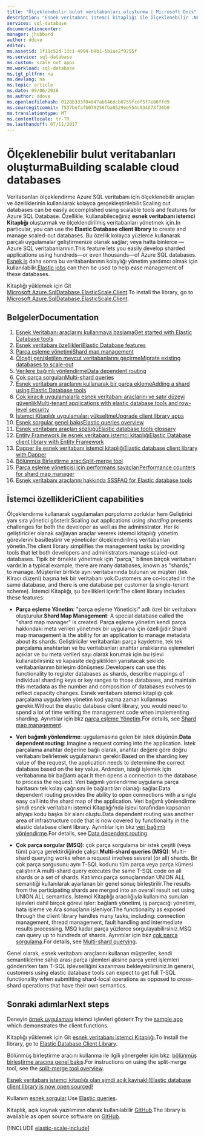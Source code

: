 ```yaml
---
title: "Ölçeklenebilir bulut veritabanları oluşturma | Microsoft Docs"
description: "Esnek veritabanı istemci kitaplığı ile ölçeklenebilir .NET veritabanı uygulamalar oluşturma"
services: sql-database
documentationcenter: 
manager: jhubbard
author: ddove
editor: 
ms.assetid: 1f11c52d-13c1-4994-b9b1-5b1ae2f9255f
ms.service: sql-database
ms.custom: scale out apps
ms.workload: sql-database
ms.tgt_pltfrm: na
ms.devlang: na
ms.topic: article
ms.date: 09/06/2016
ms.author: ddove
ms.openlocfilehash: 0128b333f04847ab646dcb0759fcef5f7e86ffd9
ms.sourcegitcommit: f537befafb079256fba0529ee554c034d73f36b0
ms.translationtype: MT
ms.contentlocale: tr-TR
ms.lasthandoff: 07/11/2017
---
```

# <a name="building-scalable-cloud-databases"></a><span data-ttu-id="1d13f-103">Ölçeklenebilir bulut veritabanları oluşturma</span><span class="sxs-lookup"><span data-stu-id="1d13f-103">Building scalable cloud databases</span></span>
<span data-ttu-id="1d13f-104">Veritabanları ölçeklendirme Azure SQL veritabanı için ölçeklenebilir araçları ve özelliklerinin kullanılarak kolayca gerçekleştirilebilir.</span><span class="sxs-lookup"><span data-stu-id="1d13f-104">Scaling out databases can be easily accomplished using scalable tools and features for Azure SQL Database.</span></span> <span data-ttu-id="1d13f-105">Özellikle, kullanabileceğiniz **esnek veritabanı istemci Kitaplığı** oluşturmak ve ölçeklendirilmiş veritabanları yönetmek için.</span><span class="sxs-lookup"><span data-stu-id="1d13f-105">In particular, you can use the **Elastic Database client library** to create and manage scaled-out databases.</span></span> <span data-ttu-id="1d13f-106">Bu özellik kolayca yüzlerce kullanarak parçalı uygulamalar geliştirmenize olanak sağlar; veya hatta binlerce — Azure SQL veritabanlarının.</span><span class="sxs-lookup"><span data-stu-id="1d13f-106">This feature lets you easily develop sharded applications using hundreds—or even thousands—of Azure SQL databases.</span></span> <span data-ttu-id="1d13f-107">[Esnek iş](sql-database-elastic-jobs-powershell.md) daha sonra bu veritabanlarının kolaylığı yönetim yardımcı olmak için kullanılabilir.</span><span class="sxs-lookup"><span data-stu-id="1d13f-107">[Elastic jobs](sql-database-elastic-jobs-powershell.md) can then be used to help ease management of these databases.</span></span>

<span data-ttu-id="1d13f-108">Kitaplığı yüklemek için Git [Microsoft.Azure.SqlDatabase.ElasticScale.Client](https://www.nuget.org/packages/Microsoft.Azure.SqlDatabase.ElasticScale.Client/).</span><span class="sxs-lookup"><span data-stu-id="1d13f-108">To install the library, go to [Microsoft.Azure.SqlDatabase.ElasticScale.Client](https://www.nuget.org/packages/Microsoft.Azure.SqlDatabase.ElasticScale.Client/).</span></span> 

## <a name="documentation"></a><span data-ttu-id="1d13f-109">Belgeler</span><span class="sxs-lookup"><span data-stu-id="1d13f-109">Documentation</span></span>
1. [<span data-ttu-id="1d13f-110">Esnek Veritabanı araçlarını kullanmaya başlama</span><span class="sxs-lookup"><span data-stu-id="1d13f-110">Get started with Elastic Database tools</span></span>](sql-database-elastic-scale-get-started.md)
2. [<span data-ttu-id="1d13f-111">Esnek veritabanı özellikleri</span><span class="sxs-lookup"><span data-stu-id="1d13f-111">Elastic Database features</span></span>](sql-database-elastic-scale-introduction.md)
3. [<span data-ttu-id="1d13f-112">Parça eşleme yönetimi</span><span class="sxs-lookup"><span data-stu-id="1d13f-112">Shard map management</span></span>](sql-database-elastic-scale-shard-map-management.md)
4. [<span data-ttu-id="1d13f-113">Ölçeği genişletilen mevcut veritabanlarını geçirme</span><span class="sxs-lookup"><span data-stu-id="1d13f-113">Migrate existing databases to scale-out</span></span>](sql-database-elastic-convert-to-use-elastic-tools.md)
5. [<span data-ttu-id="1d13f-114">Verilere bağımlı yönlendirme</span><span class="sxs-lookup"><span data-stu-id="1d13f-114">Data dependent routing</span></span>](sql-database-elastic-scale-data-dependent-routing.md)
6. [<span data-ttu-id="1d13f-115">Çok parça sorguları</span><span class="sxs-lookup"><span data-stu-id="1d13f-115">Multi-shard queries</span></span>](sql-database-elastic-scale-multishard-querying.md)
7. [<span data-ttu-id="1d13f-116">Esnek veritabanı araçlarını kullanarak bir parça ekleme</span><span class="sxs-lookup"><span data-stu-id="1d13f-116">Adding a shard using Elastic Database tools</span></span>](sql-database-elastic-scale-add-a-shard.md)
8. [<span data-ttu-id="1d13f-117">Çok kiracılı uygulamalarla esnek veritabanı araçlarını ve satır düzeyi güvenlik</span><span class="sxs-lookup"><span data-stu-id="1d13f-117">Multi-tenant applications with elastic database tools and row-level security</span></span>](sql-database-elastic-tools-multi-tenant-row-level-security.md)
9. [<span data-ttu-id="1d13f-118">İstemci Kitaplığı uygulamaları yükseltme</span><span class="sxs-lookup"><span data-stu-id="1d13f-118">Upgrade client library apps</span></span>](sql-database-elastic-scale-upgrade-client-library.md) 
10. [<span data-ttu-id="1d13f-119">Esnek sorgular genel bakış</span><span class="sxs-lookup"><span data-stu-id="1d13f-119">Elastic queries overview</span></span>](sql-database-elastic-query-overview.md)
11. [<span data-ttu-id="1d13f-120">Esnek veritabanı araçları sözlüğü</span><span class="sxs-lookup"><span data-stu-id="1d13f-120">Elastic database tools glossary</span></span>](sql-database-elastic-scale-glossary.md)
12. [<span data-ttu-id="1d13f-121">Entity Framework ile esnek veritabanı istemci kitaplığı</span><span class="sxs-lookup"><span data-stu-id="1d13f-121">Elastic Database client library with Entity Framework</span></span>](sql-database-elastic-scale-use-entity-framework-applications-visual-studio.md)
13. [<span data-ttu-id="1d13f-122">Dapper ile esnek veritabanı istemci kitaplığı</span><span class="sxs-lookup"><span data-stu-id="1d13f-122">Elastic database client library with Dapper</span></span>](sql-database-elastic-scale-working-with-dapper.md)
14. [<span data-ttu-id="1d13f-123">Bölünmüş Birleştirme aracı</span><span class="sxs-lookup"><span data-stu-id="1d13f-123">Split-merge tool</span></span>](sql-database-elastic-scale-overview-split-and-merge.md)
15. [<span data-ttu-id="1d13f-124">Parça eşleme yöneticisi için performans sayaçları</span><span class="sxs-lookup"><span data-stu-id="1d13f-124">Performance counters for shard map manager</span></span>](sql-database-elastic-database-client-library.md) 
16. [<span data-ttu-id="1d13f-125">Esnek veritabanı araçlarını hakkında SSS</span><span class="sxs-lookup"><span data-stu-id="1d13f-125">FAQ for Elastic database tools</span></span>](sql-database-elastic-scale-faq.md)

## <a name="client-capabilities"></a><span data-ttu-id="1d13f-126">İstemci özellikleri</span><span class="sxs-lookup"><span data-stu-id="1d13f-126">Client capabilities</span></span>
<span data-ttu-id="1d13f-127">Ölçeklendirme kullanarak uygulamaları *parçalama* zorluklar hem Geliştirici yanı sıra yönetici gösterir.</span><span class="sxs-lookup"><span data-stu-id="1d13f-127">Scaling out applications using *sharding* presents challenges for both the developer as well as the administrator.</span></span> <span data-ttu-id="1d13f-128">Her iki geliştiriciler olanak sağlayan araçlar vererek istemci kitaplığı yönetim görevlerini basitleştirir ve yöneticiler ölçeklendirilmiş veritabanları yönetin.</span><span class="sxs-lookup"><span data-stu-id="1d13f-128">The client library simplifies the management tasks by providing tools that let both developers and administrators manage scaled-out databases.</span></span> <span data-ttu-id="1d13f-129">Tipik bir örnekte yönetmek için "parça," bilinen birçok veritabanı vardır.</span><span class="sxs-lookup"><span data-stu-id="1d13f-129">In a typical example, there are many databases, known as "shards," to manage.</span></span> <span data-ttu-id="1d13f-130">Müşteriler birlikte aynı veritabanında bulunan ve müşteri (tek Kiracı düzeni) başına tek bir veritabanı yok.</span><span class="sxs-lookup"><span data-stu-id="1d13f-130">Customers are co-located in the same database, and there is one database per customer (a single-tenant scheme).</span></span> <span data-ttu-id="1d13f-131">İstemci Kitaplığı, şu özellikleri içerir:</span><span class="sxs-lookup"><span data-stu-id="1d13f-131">The client library includes these features:</span></span>

- <span data-ttu-id="1d13f-132">**Parça eşleme Yönetim**: "parça eşleme Yöneticisi" adlı özel bir veritabanı oluşturulur.</span><span class="sxs-lookup"><span data-stu-id="1d13f-132">**Shard Map Management**: A special database called the "shard map manager" is created.</span></span> <span data-ttu-id="1d13f-133">Parça eşleme yönetim kendi parça hakkındaki meta verileri yönetmek bir uygulama için özelliğidir.</span><span class="sxs-lookup"><span data-stu-id="1d13f-133">Shard map management is the ability for an application to manage metadata about its shards.</span></span> <span data-ttu-id="1d13f-134">Geliştiriciler veritabanları parça kaydetme, tek tek parçalama anahtarları ve bu veritabanları anahtar aralıklarına eşlemeleri açıklar ve bu meta verileri sayı olarak korumak için bu işlevi kullanabilirsiniz ve kapasite değişiklikleri yansıtacak şekilde veritabanlarının birleşim dönüşmesi.</span><span class="sxs-lookup"><span data-stu-id="1d13f-134">Developers can use this functionality to register databases as shards, describe mappings of individual sharding keys or key ranges to those databases, and maintain this metadata as the number and composition of databases evolves to reflect capacity changes.</span></span> <span data-ttu-id="1d13f-135">Esnek veritabanı istemci kitaplığı çok parçalama uygularken yönetim kod yazma zaman kullanması gerekir.</span><span class="sxs-lookup"><span data-stu-id="1d13f-135">Without the elastic database client library, you would need to spend a lot of time writing the management code when implementing sharding.</span></span> <span data-ttu-id="1d13f-136">Ayrıntılar için bkz [parça eşleme Yönetim](sql-database-elastic-scale-shard-map-management.md).</span><span class="sxs-lookup"><span data-stu-id="1d13f-136">For details, see [Shard map management](sql-database-elastic-scale-shard-map-management.md).</span></span>

- <span data-ttu-id="1d13f-137">**Veri bağımlı yönlendirme**: uygulamasına gelen bir istek düşünün.</span><span class="sxs-lookup"><span data-stu-id="1d13f-137">**Data dependent routing**: Imagine a request coming into the application.</span></span> <span data-ttu-id="1d13f-138">İstek parçalama anahtar değerine bağlı olarak, anahtar değere göre doğru veritabanı belirlemek uygulamanın gerekir.</span><span class="sxs-lookup"><span data-stu-id="1d13f-138">Based on the sharding key value of the request, the application needs to determine the correct database based on the key value.</span></span> <span data-ttu-id="1d13f-139">Ardından, isteği işlemek için veritabanına bir bağlantı açar.</span><span class="sxs-lookup"><span data-stu-id="1d13f-139">It then opens a connection to the database to process the request.</span></span> <span data-ttu-id="1d13f-140">Veri bağımlı yönlendirme uygulama parça haritasını tek kolay çağrısını ile bağlantıları olanağı sağlar.</span><span class="sxs-lookup"><span data-stu-id="1d13f-140">Data dependent routing provides the ability to open connections with a single easy call into the shard map of the application.</span></span> <span data-ttu-id="1d13f-141">Veri bağımlı yönlendirme şimdi esnek veritabanı istemci Kitaplığı'nda işlevi tarafından kapsanan altyapı kodu başka bir alanı oluştu.</span><span class="sxs-lookup"><span data-stu-id="1d13f-141">Data dependent routing was another area of infrastructure code that is now covered by functionality in the elastic database client library.</span></span> <span data-ttu-id="1d13f-142">Ayrıntılar için bkz [veri bağımlı yönlendirme](sql-database-elastic-scale-data-dependent-routing.md).</span><span class="sxs-lookup"><span data-stu-id="1d13f-142">For details, see [Data dependent routing](sql-database-elastic-scale-data-dependent-routing.md).</span></span>
- <span data-ttu-id="1d13f-143">**Çok parça sorgular (MSQ)**: çok parça sorgulama bir istek çeşitli (veya tüm) parça gerektirdiğinde çalışır.</span><span class="sxs-lookup"><span data-stu-id="1d13f-143">**Multi-shard queries (MSQ)**: Multi-shard querying works when a request involves several (or all) shards.</span></span> <span data-ttu-id="1d13f-144">Bir çok parça sorgusunu aynı T-SQL kodunu tüm parça veya parça kümesi çalıştırır.</span><span class="sxs-lookup"><span data-stu-id="1d13f-144">A multi-shard query executes the same T-SQL code on all shards or a set of shards.</span></span> <span data-ttu-id="1d13f-145">Katılımcı parça sonuçlarından UNION ALL semantiği kullanılarak ayarlanan bir genel sonuç birleştirilir.</span><span class="sxs-lookup"><span data-stu-id="1d13f-145">The results from the participating shards are merged into an overall result set using UNION ALL semantics.</span></span> <span data-ttu-id="1d13f-146">İstemci Kitaplığı aracılığıyla kullanıma sunulan işlevleri dahil birçok görevi işler: bağlantı yönetimi, iş parçacığı yönetimi, hata işleme ve Ara sonuçların işleniyor.</span><span class="sxs-lookup"><span data-stu-id="1d13f-146">The functionality as exposed through the client library handles many tasks, including: connection management, thread management, fault handling and intermediate results processing.</span></span> <span data-ttu-id="1d13f-147">MSQ kadar parça yüzlerce sorgulayabilirsiniz.</span><span class="sxs-lookup"><span data-stu-id="1d13f-147">MSQ can query up to hundreds of shards.</span></span> <span data-ttu-id="1d13f-148">Ayrıntılar için bkz [çok parça sorgulama](sql-database-elastic-scale-multishard-querying.md).</span><span class="sxs-lookup"><span data-stu-id="1d13f-148">For details, see [Multi-shard querying](sql-database-elastic-scale-multishard-querying.md).</span></span>

<span data-ttu-id="1d13f-149">Genel olarak, esnek veritabanı araçlarını kullanan müşteriler, kendi semantiklerine sahip arası parça işlemleri aksine parça yerel işlemleri gönderirken tam T-SQL işlevselliğini kazanması bekleyebilirsiniz.</span><span class="sxs-lookup"><span data-stu-id="1d13f-149">In general, customers using elastic database tools can expect to get full T-SQL functionality when submitting shard-local operations as opposed to cross-shard operations that have their own semantics.</span></span>

## <a name="next-steps"></a><span data-ttu-id="1d13f-150">Sonraki adımlar</span><span class="sxs-lookup"><span data-stu-id="1d13f-150">Next steps</span></span>
<span data-ttu-id="1d13f-151">Deneyin [örnek uygulaması](sql-database-elastic-scale-get-started.md) istemci işlevleri gösterir.</span><span class="sxs-lookup"><span data-stu-id="1d13f-151">Try the [sample app](sql-database-elastic-scale-get-started.md) which demonstrates the client functions.</span></span> 

<span data-ttu-id="1d13f-152">Kitaplığı yüklemek için Git [esnek veritabanı istemci Kitaplığı](http://www.nuget.org/packages/Microsoft.Azure.SqlDatabase.ElasticScale.Client/).</span><span class="sxs-lookup"><span data-stu-id="1d13f-152">To install the library, go to [Elastic Database Client Library](http://www.nuget.org/packages/Microsoft.Azure.SqlDatabase.ElasticScale.Client/).</span></span>

<span data-ttu-id="1d13f-153">Bölünmüş birleştirme aracını kullanma ile ilgili yönergeler için bkz: [bölünmüş birleştirme aracına genel bakış](sql-database-elastic-scale-overview-split-and-merge.md).</span><span class="sxs-lookup"><span data-stu-id="1d13f-153">For instructions on using the split-merge tool, see the [split-merge tool overview](sql-database-elastic-scale-overview-split-and-merge.md).</span></span>

[<span data-ttu-id="1d13f-154">Esnek veritabanı istemci kitaplığı olan şimdi açık kaynaklı!</span><span class="sxs-lookup"><span data-stu-id="1d13f-154">Elastic database client library is now open sourced!</span></span>](https://azure.microsoft.com/blog/elastic-database-client-library-is-now-open-sourced/)

<span data-ttu-id="1d13f-155">Kullanım [esnek sorgular](sql-database-elastic-query-overview.md).</span><span class="sxs-lookup"><span data-stu-id="1d13f-155">Use [Elastic queries](sql-database-elastic-query-overview.md).</span></span>

<span data-ttu-id="1d13f-156">Kitaplık, açık kaynak yazılımının olarak kullanılabilir [GitHub](https://github.com/Azure/elastic-db-tools).</span><span class="sxs-lookup"><span data-stu-id="1d13f-156">The library is available as open source software on [GitHub](https://github.com/Azure/elastic-db-tools).</span></span> 

[!INCLUDE [elastic-scale-include](../../includes/elastic-scale-include.md)]

<!--Anchors-->
<!--Image references-->
[1]:./media/sql-database-elastic-database-client-library/glossary.png

